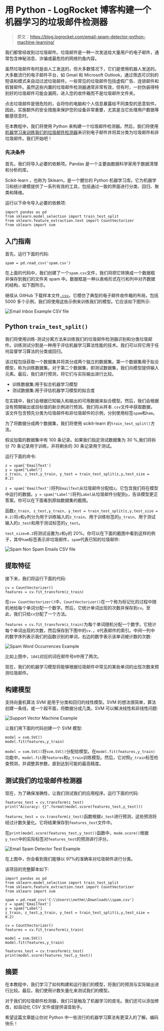 # 用 Python - LogRocket 博客构建一个机器学习的垃圾邮件检测器

> 原文：<https://blog.logrocket.com/email-spam-detector-python-machine-learning/>

我们都曾经收到过垃圾邮件。垃圾邮件是一种一次发送给大量用户的电子邮件，通常包含神秘消息、诈骗或最危险的网络钓鱼内容。

虽然垃圾邮件有时是由人工发送的，但大多数情况下，它们是使用机器人发送的。大多数流行的电子邮件平台，如 Gmail 和 Microsoft Outlook，通过筛选可识别的短语和模式来自动过滤垃圾邮件。一些常见的垃圾邮件包括虚假广告、连锁邮件和假冒邮件。虽然这些内置的垃圾邮件检测器通常非常有效，但有时，一封伪装得特别好的垃圾邮件可能会漏网，进入您的收件箱而不是垃圾邮件文件夹。

点击垃圾邮件是很危险的，会将你的电脑和个人信息暴露给不同类型的恶意软件。因此，实施额外的安全措施来保护您的设备非常重要，尤其是当它处理用户数据等敏感信息时。

在本教程中，我们将使用 Python 来构建一个垃圾邮件检测器。然后，我们将使用[机器学习来训练我们的垃圾邮件检测器](https://blog.logrocket.com/best-javascript-machine-learning-libraries-in-2021/)来识别电子邮件并将其分类为垃圾邮件和非垃圾邮件。我们开始吧！

### 先决条件

首先，我们将导入必要的依赖项。Pandas 是一个主要由数据科学家用于数据清理和分析的库。

Scikit-learn ，也称为 Sklearn，是一个健壮的 Python 机器学习库。它为机器学习和统计建模提供了一系列有效的工具，包括通过一致的界面进行分类、回归、聚类和降维。

运行以下命令导入必要的依赖项:

```
import pandas as pd
from sklearn.model_selection import train_test_split
from sklearn.feature_extraction.text import CountVectorizer
from sklearn import svm 

```

## 入门指南

首先，运行下面的代码:

```
spam = pd.read_csv('spam.csv')

```

在上面的代码中，我们创建了一个`spam.csv`文件，我们将把它转换成一个数据框并保存到我们的文件夹 spam 中。数据框是一种以表格形式在行和列中对齐数据的结构，如下图所示。

继续从 GitHub 下载样本文件[`.csv`](https://github.com/SmallLion/Python-Projects/blob/main/Spam-detection/spam.csv)。它模仿了典型的电子邮件收件箱的布局，包括 5000 多个示例，我们将使用这些示例来训练我们的模型。它应该如下图所示:

![Email Inbox Example CSV file](img/6aeeb0f7c63f6e28bb9669f3d121c4f5.png)

## Python `train_test_split()`

我们将使用训练-测试分离方法来训练我们的垃圾邮件检测器识别和分类垃圾邮件。训练测试分割是一种用于评估机器学习算法性能的技术。我们可以将它用于任何监督学习算法的分类或回归。

该过程包括获取一个数据集并将其分成两个独立的数据集。第一个数据集用于拟合模型，称为训练数据集。对于第二个数据集，即测试数据集，我们向模型提供输入元素。最后，我们进行预测，将它们与实际输出进行比较。

*   训练数据集:用于拟合机器学习模型
*   测试数据集:用于评估机器学习模型的拟合度

在实践中，我们会根据已知输入和输出的可用数据来拟合模型。然后，我们会根据没有预期输出或目标值的新示例进行预测。我们将从样本`.csv`文件中获取数据，该文件包含预先分类为垃圾邮件和非垃圾邮件的示例，分别使用标签`spam`和`ham`。

为了将数据分成两个数据集，我们将使用 scikit-learn 的`train_test_split()`方法。

假设加载的数据集中有 100 条记录。如果我们指定测试数据集为 30 %,我们将拆分 70 条记录用于训练，并将剩余的 30 条记录用于测试。

运行下面的命令:

```
z = spam['EmailText']
y = spam["Label"]
z_train, z_test,y_train, y_test = train_test_split(z,y,test_size = 0.2)

```

`z = spam['EmailText']`将列`EmailText`从垃圾邮件分配给`z`。它包含我们将在模型中运行的数据。`y = spam["Label"]`将列`Label`从垃圾邮件分配到`y`，告诉模型更正答案。你可以在下面看到原始数据集的截图。

函数`z_train, z_test,y_train, y_test = train_test_split(z,y,test_size = 0.2)`将`z`和`y`列分为用于训练输入的`z_train`、用于训练标签的`y_train`、用于测试输入的`z_test`和用于测试标签的`y_test`。

`test_size=0.2`将测试设置为`z`和`y`的 20%。你可以在下面的截图中看到这样的例子，其中`ham`标签表示非垃圾邮件，`spam`代表已知的垃圾邮件:

![Spam Non Spam Emails CSV file](img/63d7fb560f3cc8c13640fcae194f6457.png)

## 提取特征

接下来，我们将运行下面的代码:

```
cv = CountVectorizer()
features = cv.fit_transform(z_train)

```

在`cv= CountVectorizer()`中，`CountVectorizer()`在一个称为标记化的过程中随机地给每个单词分配一个数字。然后，它统计单词出现的次数并保存到`cv`。至此，我们只给`cv`分配了一个方法。

`features = cv.fit_transform(z_train)`为每个单词随机分配一个数字。它统计每个单词出现的次数，然后保存到下图中的`cv.`，`0`代表邮件的索引。中间一列中的数字序列表示我们的函数识别的单词，右边的数字表示该单词被计数的次数:

![Spam Word Occurrences Example](img/89adf59047b31011a6b86b0dbb8a4176.png)

比如上图中，`1841`对应的词在邮件号`0`中用了两次。

现在，我们的机器学习模型将能够根据垃圾邮件中常见的某些单词的出现次数来预测垃圾邮件。

## 构建模型

支持向量机算法 SVM 是用于分类和回归的线性模型。SVM 的想法很简单，算法创建一条线，或一个超平面，将数据分成几类。SVM 可以解决线性和非线性问题:

![Support Vector Machine Example](img/4a2b104899b92e19d8af79429a67475e.png)

让我们用下面的代码创建一个 SVM 模型:

```
model = svm.SVC()
model.fit(features,y_train)

```

`model = svm.SVC()`将`svm.SVC()`分配给模型。在`model.fit(features,y_train)`功能中，`model.fit`用`features`和`y_train`训练模型。然后，它对照`y_train`标签检查预测，并调整其参数，直到达到可能的最高精度。

## 测试我们的垃圾邮件检测器

现在，为了确保准确性，让我们测试我们的应用程序。运行下面的代码:

```
features_test = cv.transform(z_test)
print("Accuracy: {}".format(model.score(features_test,y_test)))

```

`features_test = cv.transform(z_test)`函数根据`z_test`进行预测，这些预测将经过计数矢量化。它将结果保存到`features_test`文件中。

在`print(model.score(features_test,y_test))`函数中，`mode.score()`根据`y_test`中的实际标签对`features_test`的预测进行评分。

![Email Spam Detector Test Example](img/9c237298f12e1b18c68617cce1b7cdbc.png)

在上图中，你会看到我们能够以 97%的准确率对垃圾邮件进行分类。

该项目的完整脚本如下:

```
import pandas as pd
from sklearn.model_selection import train_test_split
from sklearn.feature_extraction.text import CountVectorizer
from sklearn import svm

spam = pd.read_csv('C:\\Users\\nethm\\Downloads\\spam.csv')
z = spam['EmailText']
y = spam["Label"]
z_train, z_test,y_train, y_test = train_test_split(z,y,test_size = 0.2)

cv = CountVectorizer()
features = cv.fit_transform(z_train)

model = svm.SVC()
model.fit(features,y_train)

features_test = cv.transform(z_test)
print(model.score(features_test,y_test))

```

## 摘要

在本教程中，我们学习了如何构建和运行我们的模型，将我们的预测与实际输出进行比较。最后，我们使用计数矢量化来测试我们的模型。

对于我们的垃圾邮件检测器，我们只是触及了机器学习的皮毛。我们还可以添加修改，如自动化 CSV 文件或提供语音助手。

希望这篇文章能让你对 Python 中一些流行的机器学习算法有更深入的了解。编码快乐！